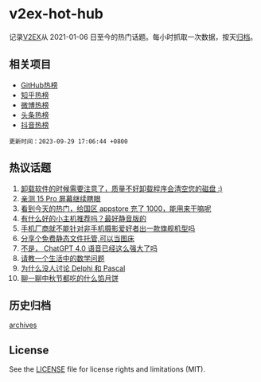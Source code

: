 # v2ex-hot-hub

 记录[V2EX](https://www.v2ex.com/)从 2021-01-06 日至今的热门话题。每小时抓取一次数据，按天[归档](archives)。
 
 ## 相关项目

- [GitHub热榜](https://github.com/lonnyzhang423/github-hot-hub)
- [知乎热榜](https://github.com/lonnyzhang423/zhihu-hot-hub)
- [微博热榜](https://github.com/lonnyzhang423/weibo-hot-hub)
- [头条热榜](https://github.com/lonnyzhang423/toutiao-hot-hub)
- [抖音热榜](https://github.com/lonnyzhang423/douyin-hot-hub)


 `更新时间：2023-09-29 17:06:44 +0800`

## 热议话题

1. [卸载软件的时候需要注意了，质量不好卸载程序会清空您的磁盘 :)](https://www.v2ex.com/t/978051)
1. [亲测 15 Pro 屏幕继续瞎眼](https://www.v2ex.com/t/978087)
1. [看到今天的热门，给国区 appstore 充了 1000，能用来干嘛呢](https://www.v2ex.com/t/978029)
1. [有什么好的小主机推荐吗？最好静音版的](https://www.v2ex.com/t/978101)
1. [手机厂商就不能针对非手机摄影爱好者出一款旗舰机型吗](https://www.v2ex.com/t/978055)
1. [分享个免费静态文件托管,可以当图床](https://www.v2ex.com/t/978104)
1. [不是， ChatGPT 4.0 语音已经这么强大了吗](https://www.v2ex.com/t/978040)
1. [请教一个生活中的数学问题](https://www.v2ex.com/t/978074)
1. [为什么没人讨论 Delphi 和 Pascal](https://www.v2ex.com/t/978109)
1. [聊一聊中秋节都吃的什么馅月饼](https://www.v2ex.com/t/978137)

## 历史归档

[archives](archives)

## License

See the [LICENSE](LICENSE) file for license rights and limitations (MIT).
